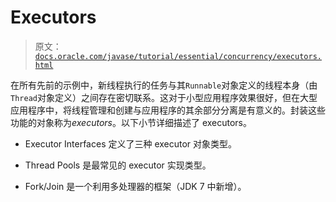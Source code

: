 # Executors

> 原文：[`docs.oracle.com/javase/tutorial/essential/concurrency/executors.html`](https://docs.oracle.com/javase/tutorial/essential/concurrency/executors.html)

在所有先前的示例中，新线程执行的任务与其`Runnable`对象定义的线程本身（由`Thread`对象定义）之间存在密切联系。这对于小型应用程序效果很好，但在大型应用程序中，将线程管理和创建与应用程序的其余部分分离是有意义的。封装这些功能的对象称为*executors*。以下小节详细描述了 executors。

+   Executor Interfaces 定义了三种 executor 对象类型。

+   Thread Pools 是最常见的 executor 实现类型。

+   Fork/Join 是一个利用多处理器的框架（JDK 7 中新增）。
